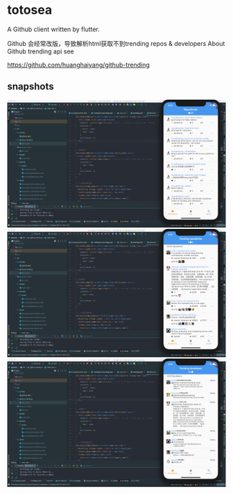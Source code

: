 # totosea
A Github client written by flutter.

Github 会经常改版，导致解析html获取不到trending repos & developers
About Github trending api see

https://github.com/huanghaiyang/github-trending
## snapshots
![Image text](./samples/images/20190607210559.jpg)
![Image text](./samples/images/20190607210608.jpg)
![Image text](./samples/images/20190607210617.jpg)
